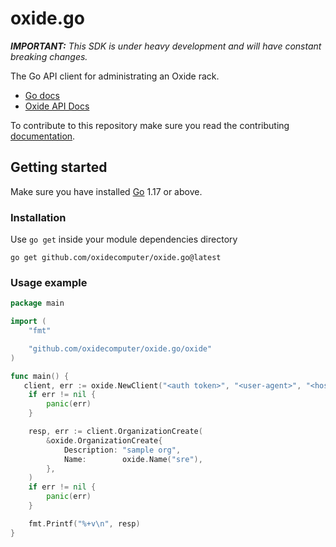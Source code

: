 # oxide.go

_**IMPORTANT:** This SDK is under heavy development and will have constant breaking changes._

The Go API client for administrating an Oxide rack.

- [Go docs](https://pkg.go.dev/github.com/oxidecomputer/oxide.go)
- [Oxide API Docs](https://docs.oxide.computer)

To contribute to this repository make sure you read the contributing [documentation](./CONTRIBUTING.md).

## Getting started

Make sure you have installed [Go](https://go.dev/dl/) 1.17 or above.

### Installation

Use `go get` inside your module dependencies directory

```console
go get github.com/oxidecomputer/oxide.go@latest
```

### Usage example

```Go
package main

import (
	"fmt"

	"github.com/oxidecomputer/oxide.go/oxide"
)

func main() {
   client, err := oxide.NewClient("<auth token>", "<user-agent>", "<host>")
	if err != nil {
		panic(err)
	}

	resp, err := client.OrganizationCreate(
		&oxide.OrganizationCreate{
			Description: "sample org",
			Name:        oxide.Name("sre"),
		},
	)
	if err != nil {
		panic(err)
	}

	fmt.Printf("%+v\n", resp)
}
```

